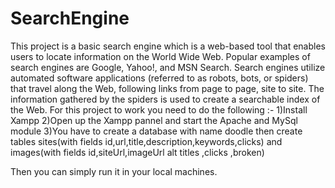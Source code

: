 # SearchEngine
This project is a  basic search engine  which is a web-based tool that enables users to locate information on the World Wide Web. Popular examples of search engines are Google, Yahoo!, and MSN Search. Search engines utilize automated software applications (referred to as robots, bots, or spiders) that travel along the Web, following links from page to page, site to site. The information gathered by the spiders is used to create a searchable index of the Web.
For this project to work you need to do the following :-
1)Install Xampp
2)Open up the Xampp pannel and start the Apache and MySql module
3)You have to create a database with name doodle then create tables sites(with fields id,url,title,description,keywords,clicks) and images(with fields id,siteUrl,imageUrl alt titles ,clicks ,broken)

Then you can simply run it in your local machines.

